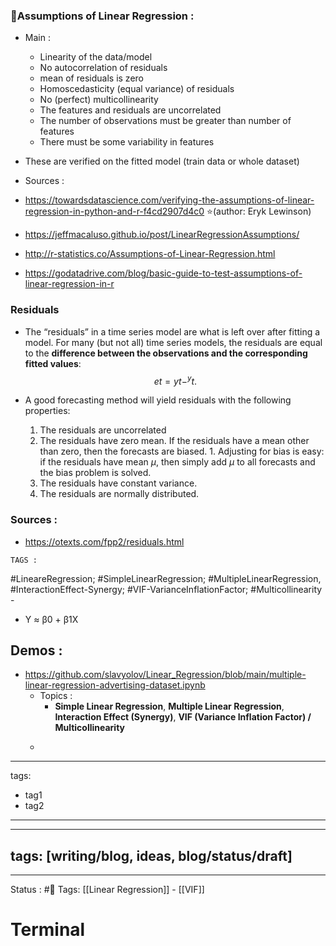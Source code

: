 
### 📝Assumptions of Linear Regression :

- Main :
	- Linearity of the data/model
	- No autocorrelation of residuals
	- mean of residuals is zero
	- Homoscedasticity (equal variance) of residuals
	- No (perfect) multicollinearity
	- The features and residuals are uncorrelated
	- The number of observations must be greater than number of features
	- There must be some variability in features
	
- These are verified on the fitted model (train data or whole dataset)
- Sources :
- https://towardsdatascience.com/verifying-the-assumptions-of-linear-regression-in-python-and-r-f4cd2907d4c0 ⭐(author: Eryk Lewinson)
- https://jeffmacaluso.github.io/post/LinearRegressionAssumptions/
- http://r-statistics.co/Assumptions-of-Linear-Regression.html
- https://godatadrive.com/blog/basic-guide-to-test-assumptions-of-linear-regression-in-r



### Residuals

- The “residuals” in a time series model are what is left over after fitting a model. For many (but not all) time series models, the residuals are equal to the **difference between the observations and the corresponding fitted values**:  $$et=yt−^yt.$$
- A good forecasting method will yield residuals with the following properties:

	1. The residuals are uncorrelated
	2. The residuals have zero mean. If the residuals have a mean other than zero, then the forecasts are biased.
			1. Adjusting for bias is easy: if the residuals have mean $\mu$, then simply add $\mu$ to all forecasts and the bias problem is solved.
	3. The residuals have constant variance.
	4. The residuals are normally distributed.

### Sources :
- https://otexts.com/fpp2/residuals.html

```
TAGS :
```
#LineareRegression; #SimpleLinearRegression;	#MultipleLinearRegression, #InteractionEffect-Synergy; #VIF-VarianceInflationFactor; #Multicollinearity
	- 
- Y ≈ β0 + β1X

## Demos :

- https://github.com/slavyolov/Linear_Regression/blob/main/multiple-linear-regression-advertising-dataset.ipynb
	- Topics : 
		- **Simple Linear Regression**, **Multiple Linear Regression**, **Interaction Effect (Synergy)**, **VIF (Variance Inflation Factor) / Multicollinearity**
	- ```
---
tags:
  - tag1
  - tag2
---

 ---
 tags: [writing/blog, ideas, blog/status/draft] 
---

---
Status : 
#🌲
Tags:
[[Linear Regression]] - [[VIF]]

# Terminal

